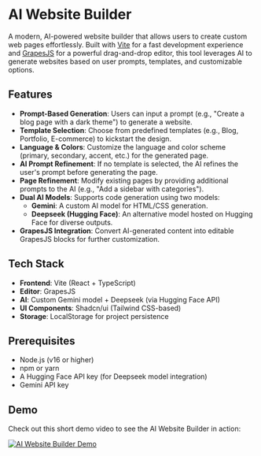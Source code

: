 # AI Website Builder

A modern, AI-powered website builder that allows users to create custom web pages effortlessly. Built with [Vite](https://vitejs.dev/) for a fast development experience and [GrapesJS](https://grapesjs.com/) for a powerful drag-and-drop editor, this tool leverages AI to generate websites based on user prompts, templates, and customizable options.

## Features

- **Prompt-Based Generation**: Users can input a prompt (e.g., "Create a blog page with a dark theme") to generate a website.
- **Template Selection**: Choose from predefined templates (e.g., Blog, Portfolio, E-commerce) to kickstart the design.
- **Language & Colors**: Customize the language and color scheme (primary, secondary, accent, etc.) for the generated page.
- **AI Prompt Refinement**: If no template is selected, the AI refines the user's prompt before generating the page.
- **Page Refinement**: Modify existing pages by providing additional prompts to the AI (e.g., "Add a sidebar with categories").
- **Dual AI Models**: Supports code generation using two models:
  - **Gemini**: A custom AI model for HTML/CSS generation.
  - **Deepseek (Hugging Face)**: An alternative model hosted on Hugging Face for diverse outputs.
- **GrapesJS Integration**: Convert AI-generated content into editable GrapesJS blocks for further customization.

## Tech Stack

- **Frontend**: Vite (React + TypeScript)
- **Editor**: GrapesJS
- **AI**: Custom Gemini model + Deepseek (via Hugging Face API)
- **UI Components**: Shadcn/ui (Tailwind CSS-based)
- **Storage**: LocalStorage for project persistence

## Prerequisites

- Node.js (v16 or higher)
- npm or yarn
- A Hugging Face API key (for Deepseek model integration)
- Gemini API key

## Demo

Check out this short demo video to see the AI Website Builder in action:

[![AI Website Builder Demo](https://img.youtube.com/vi/tnyLSFLCHIw/0.jpg)](https://www.youtube.com/watch?v=tnyLSFLCHIw)
